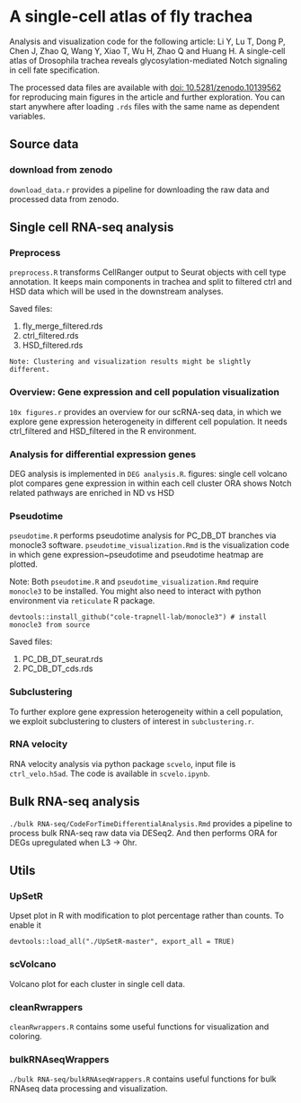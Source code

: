 # A single-cell atlas of fly trachea
Analysis and visualization code for the following article:
Li Y, Lu T, Dong P, Chen J, Zhao Q, Wang Y, Xiao T, Wu H, Zhao Q and Huang H. A single-cell atlas of Drosophila trachea reveals glycosylation-mediated Notch signaling in cell fate specification.

The processed data files are available with [doi: 10.5281/zenodo.10139562](https://doi.org/10.5281/zenodo.10139562) for reproducing main figures in the article and further exploration. You can start anywhere after loading `.rds` files with the same name as dependent variables.

## Source data
### download from zenodo
`download_data.r` provides a pipeline for downloading the raw data and processed data from zenodo.


## Single cell RNA-seq analysis
### Preprocess
`preprocess.R` transforms CellRanger output to Seurat objects with cell type annotation. It keeps main components in trachea and split to filtered ctrl and HSD data which will be used in the downstream analyses.  

Saved files: 
1. fly_merge_filtered.rds 
2. ctrl_filtered.rds
3. HSD_filtered.rds

```Note: Clustering and visualization results might be slightly different.```

### Overview: Gene expression and cell population visualization 
`10x figures.r` provides an overview for our scRNA-seq data, in which we explore gene expression heterogeneity in different cell population.
It needs ctrl_filtered and HSD_filtered in the R environment.


### Analysis for differential expression genes
DEG analysis is implemented in `DEG analysis.R`.
figures:
    single cell volcano plot compares gene expression in  within each cell cluster
    ORA shows Notch related pathways are enriched in ND vs HSD

### Pseudotime
`pseudotime.R` performs pseudotime analysis for PC_DB_DT branches via monocle3 software. `pseudotime_visualization.Rmd` is the visualization code in which gene expression~pseudotime and pseudotime heatmap are plotted.


Note: Both `pseudotime.R` and `pseudotime_visualization.Rmd` require `monocle3` to be installed. You might also need to interact with python environment via `reticulate` R package.
```
devtools::install_github("cole-trapnell-lab/monocle3") # install monocle3 from source
```

Saved files:
1. PC_DB_DT_seurat.rds
2. PC_DB_DT_cds.rds

### Subclustering
To further explore gene expression heterogeneity within a cell population, we exploit subclustering to clusters of interest in `subclustering.r`. 

### RNA velocity
RNA velocity analysis via python package `scvelo`, input file is `ctrl_velo.h5ad`.
The code is available in `scvelo.ipynb`.

## Bulk RNA-seq analysis
`./bulk RNA-seq/CodeForTimeDifferentialAnalysis.Rmd` provides a pipeline to process bulk RNA-seq raw data via DESeq2. And then performs ORA for DEGs upregulated when L3 -> 0hr. 


## Utils
### UpSetR
Upset plot in R with modification to plot percentage rather than counts.
To enable it
```
devtools::load_all("./UpSetR-master", export_all = TRUE)
```

### scVolcano
Volcano plot for each cluster in single cell data.

### cleanRwrappers
`cleanRwrappers.R` contains some useful functions for visualization and coloring.

### bulkRNAseqWrappers
`./bulk RNA-seq/bulkRNAseqWrappers.R` contains useful functions for bulk RNAseq data processing and visualization.
